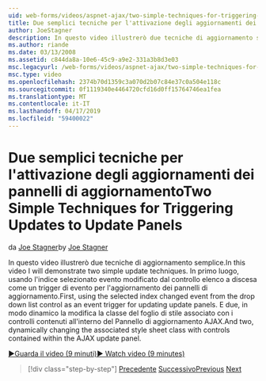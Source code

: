 ```yaml
---
uid: web-forms/videos/aspnet-ajax/two-simple-techniques-for-triggering-updates-to-update-panels
title: Due semplici tecniche per l'attivazione degli aggiornamenti dei pannelli di aggiornamento | Microsoft Docs
author: JoeStagner
description: In questo video illustrerò due tecniche di aggiornamento semplice. In primo luogo, usando l'indice selezionato evento modificato dal controllo elenco a discesa come trig un evento...
ms.author: riande
ms.date: 03/13/2008
ms.assetid: c844da8a-10e6-45c9-a9e2-331a3b8d3e03
msc.legacyurl: /web-forms/videos/aspnet-ajax/two-simple-techniques-for-triggering-updates-to-update-panels
msc.type: video
ms.openlocfilehash: 2374b70d1359c3a070d2b07c84e37c0a504e118c
ms.sourcegitcommit: 0f1119340e4464720cfd16d0ff15764746ea1fea
ms.translationtype: MT
ms.contentlocale: it-IT
ms.lasthandoff: 04/17/2019
ms.locfileid: "59400022"
---
```

# <a name="two-simple-techniques-for-triggering-updates-to-update-panels"></a><span data-ttu-id="984ea-104">Due semplici tecniche per l'attivazione degli aggiornamenti dei pannelli di aggiornamento</span><span class="sxs-lookup"><span data-stu-id="984ea-104">Two Simple Techniques for Triggering Updates to Update Panels</span></span>

<span data-ttu-id="984ea-105">da [Joe Stagner](https://github.com/JoeStagner)</span><span class="sxs-lookup"><span data-stu-id="984ea-105">by [Joe Stagner](https://github.com/JoeStagner)</span></span>

<span data-ttu-id="984ea-106">In questo video illustrerò due tecniche di aggiornamento semplice.</span><span class="sxs-lookup"><span data-stu-id="984ea-106">In this video I will demonstrate two simple update techniques.</span></span> <span data-ttu-id="984ea-107">In primo luogo, usando l'indice selezionato evento modificato dal controllo elenco a discesa come un trigger di evento per l'aggiornamento dei pannelli di aggiornamento.</span><span class="sxs-lookup"><span data-stu-id="984ea-107">First, using the selected index changed event from the drop down list control as an event trigger for updating update panels.</span></span> <span data-ttu-id="984ea-108">E due, in modo dinamico la modifica la classe del foglio di stile associato con i controlli contenuti all'interno del Pannello di aggiornamento AJAX.</span><span class="sxs-lookup"><span data-stu-id="984ea-108">And two, dynamically changing the associated style sheet class with controls contained within the AJAX update panel.</span></span>

[<span data-ttu-id="984ea-109">&#9654;Guarda il video (9 minuti)</span><span class="sxs-lookup"><span data-stu-id="984ea-109">&#9654; Watch video (9 minutes)</span></span>](https://channel9.msdn.com/Blogs/ASP-NET-Site-Videos/two-simple-techniques-for-triggering-updates-to-update-panels)

> [!div class="step-by-step"]
> <span data-ttu-id="984ea-110">[Precedente](how-do-i-retrieve-values-from-server-side-ajax-controls.md)
> [Successivo](use-aspnet-ajax-cascading-drop-down-control-to-access-a-database.md)</span><span class="sxs-lookup"><span data-stu-id="984ea-110">[Previous](how-do-i-retrieve-values-from-server-side-ajax-controls.md)
[Next](use-aspnet-ajax-cascading-drop-down-control-to-access-a-database.md)</span></span>
